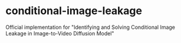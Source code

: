 # conditional-image-leakage
Official implementation for "Identifying and Solving Conditional Image Leakage in Image-to-Video Diffusion Model" 

